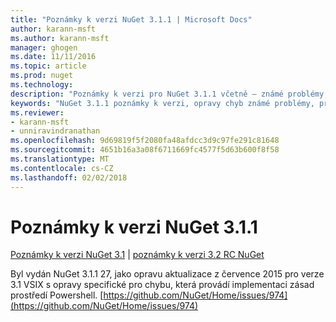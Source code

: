 ```yaml
---
title: "Poznámky k verzi NuGet 3.1.1 | Microsoft Docs"
author: karann-msft
ms.author: karann-msft
manager: ghogen
ms.date: 11/11/2016
ms.topic: article
ms.prod: nuget
ms.technology: 
description: "Poznámky k verzi pro NuGet 3.1.1 včetně – známé problémy, opravy chyb, přidaných funkcí a chcete."
keywords: "NuGet 3.1.1 poznámky k verzi, opravy chyb známé problémy, přidat funkce, chcete"
ms.reviewer:
- karann-msft
- unniravindranathan
ms.openlocfilehash: 9d69819f5f2080fa48afdcc3d9c97fe291c81648
ms.sourcegitcommit: 4651b16a3a08f6711669fc4577f5d63b600f8f58
ms.translationtype: MT
ms.contentlocale: cs-CZ
ms.lasthandoff: 02/02/2018
---
```

# <a name="nuget-311-release-notes"></a>Poznámky k verzi NuGet 3.1.1

[Poznámky k verzi NuGet 3.1](../release-notes/nuget-3.1.md) | [poznámky k verzi 3.2 RC NuGet](../release-notes/nuget-3.2-RC.md)

Byl vydán NuGet 3.1.1 27, jako opravu aktualizace z července 2015 pro verze 3.1 VSIX s opravy specifické pro chybu, která provádí implementaci zásad prostředí Powershell.
[https://github.com/NuGet/Home/issues/974](https://github.com/NuGet/Home/issues/974)